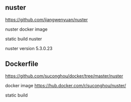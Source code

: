 ## nuster

https://github.com/jiangwenyuan/nuster

nuster docker image

static build nuster

nuster version 5.3.0.23


## Dockerfile

https://github.com/suconghou/docker/tree/master/nuster

docker image  https://hub.docker.com/r/suconghou/nuster/

static build

